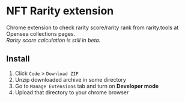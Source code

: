 # NFT Rarity extension

Chrome extension to check rarity score/rarity rank from rarity.tools at Opensea collections pages.  
*Rarity score calculation is still in beta.*

## Install

1. Click `Code` > `Download ZIP`  
2. Unzip downloaded archive in some directory
3. Go to `Manage Extensions` tab and turn on **Developer mode**
3. Upload that directory to your chrome browser
